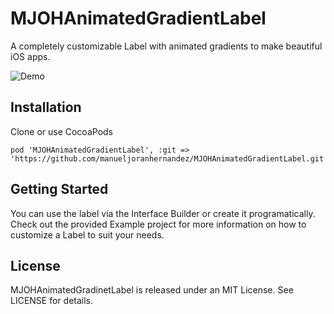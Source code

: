 # MJOHAnimatedGradientLabel
A completely customizable Label with animated gradients to make beautiful iOS apps.

![Demo](https://i2.wp.com/manueljoranhernandez.files.wordpress.com/2017/05/animatedgradientlabeldemo.gif?ssl=1&w=450)

## Installation
Clone or use CocoaPods
```
pod 'MJOHAnimatedGradientLabel', :git => 'https://github.com/manueljoranhernandez/MJOHAnimatedGradientLabel.git'
```
## Getting Started
You can use the label via the Interface Builder or create it programatically. Check out the provided Example project for more information on how to customize a Label to suit your needs.


## License
MJOHAnimatedGradinetLabel is released under an MIT License. See LICENSE for details.

